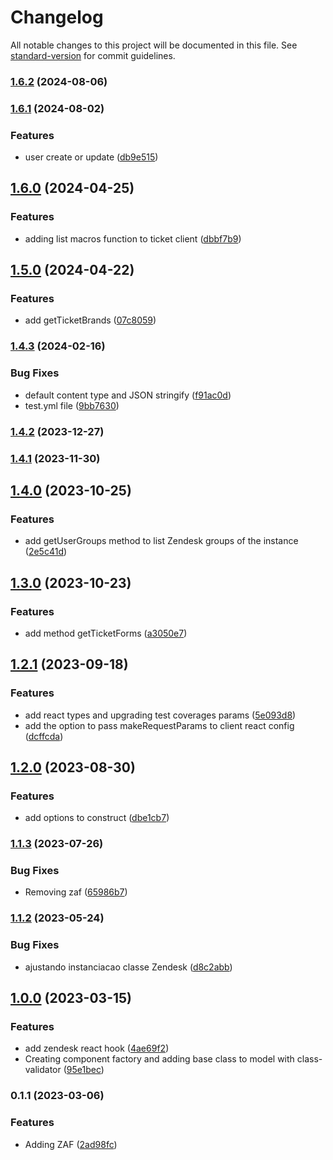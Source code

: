# Changelog

All notable changes to this project will be documented in this file. See [standard-version](https://github.com/conventional-changelog/standard-version) for commit guidelines.

### [1.6.2](https://github.com/Coaktion/zendesk-clients-react/compare/v1.6.1...v1.6.2) (2024-08-06)

### [1.6.1](https://github.com/Coaktion/zendesk-clients-react/compare/v1.6.0...v1.6.1) (2024-08-02)


### Features

* user create or update ([db9e515](https://github.com/Coaktion/zendesk-clients-react/commit/db9e515fe482e86b5ea60339928a7a08f18031cf))

## [1.6.0](https://github.com/Coaktion/zendesk-clients-react/compare/v1.5.0...v1.6.0) (2024-04-25)


### Features

* adding list macros function to ticket client ([dbbf7b9](https://github.com/Coaktion/zendesk-clients-react/commit/dbbf7b9708c12a4b353c092b0743e4e1ba8f7bd5))

## [1.5.0](https://github.com/Coaktion/zendesk-clients-react/compare/v1.4.3...v1.5.0) (2024-04-22)


### Features

* add getTicketBrands ([07c8059](https://github.com/Coaktion/zendesk-clients-react/commit/07c8059c836d4da50052a54eef0d5b469bd6c007))

### [1.4.3](https://github.com/Coaktion/zendesk-clients-react/compare/v1.4.2...v1.4.3) (2024-02-16)


### Bug Fixes

* default content type and JSON stringify ([f91ac0d](https://github.com/Coaktion/zendesk-clients-react/commit/f91ac0d508b129312c976007f40266c2af9d44a0))
* test.yml file ([9bb7630](https://github.com/Coaktion/zendesk-clients-react/commit/9bb763093be47440b905ddff9064b8295f7003ef))

### [1.4.2](https://github.com/Coaktion/zendesk-clients-react/compare/v1.4.1...v1.4.2) (2023-12-27)

### [1.4.1](https://github.com/Coaktion/zendesk-clients-react/compare/v1.4.0...v1.4.1) (2023-11-30)

## [1.4.0](https://github.com/Coaktion/zendesk-clients-react/compare/v1.3.0...v1.4.0) (2023-10-25)


### Features

* add getUserGroups method to list Zendesk groups of the instance ([2e5c41d](https://github.com/Coaktion/zendesk-clients-react/commit/2e5c41d9ef57738e10a5aa7988aa66a3262e5f6f))

## [1.3.0](https://github.com/Coaktion/zendesk-clients-react/compare/v1.2.1...v1.3.0) (2023-10-23)


### Features

* add method getTicketForms ([a3050e7](https://github.com/Coaktion/zendesk-clients-react/commit/a3050e7e876883169d8b4c70c0b421491bdb8a61))

## [1.2.1](https://github.com/Coaktion/zendesk-clients-react/compare/v1.2.0...v1.3.0) (2023-09-18)


### Features

* add react types and upgrading test coverages params ([5e093d8](https://github.com/Coaktion/zendesk-clients-react/commit/5e093d802fe8d216c5cc4e23ce3453658a6bff7a))
* add the option to pass makeRequestParams to client react config ([dcffcda](https://github.com/Coaktion/zendesk-clients-react/commit/dcffcda17055f5a300a6c002ace195138702c2ab))

## [1.2.0](https://github.com/Coaktion/zendesk-clients-react/compare/v1.1.3...v1.2.0) (2023-08-30)


### Features

* add options to construct ([dbe1cb7](https://github.com/Coaktion/zendesk-clients-react/commit/dbe1cb7245fb63c1371a913eb55175ee8e3316c0))

### [1.1.3](https://github.com/Coaktion/zendesk-clients-react/compare/v1.1.2...v1.1.3) (2023-07-26)


### Bug Fixes

* Removing  zaf ([65986b7](https://github.com/Coaktion/zendesk-clients-react/commit/65986b7ccd0c7cc2acb81336085e06950d2a4a68))

### [1.1.2](https://github.com/Coaktion/zendesk-clients-react/compare/v1.1.1...v1.1.2) (2023-05-24)


### Bug Fixes

* ajustando instanciacao classe Zendesk ([d8c2abb](https://github.com/Coaktion/zendesk-clients-react/commit/d8c2abb5e49638cc171ecea1c946c4c2a5910919))

## [1.0.0](https://github.com/Coaktion/zendesk-clients-react/compare/v0.1.1...v1.0.0) (2023-03-15)

### Features

- add zendesk react hook ([4ae69f2](https://github.com/Coaktion/zendesk-clients-react/commit/4ae69f2ea149f4d5fc83408aa10e51c3df52ea8b))
- Creating component factory and adding base class to model with class-validator ([95e1bec](https://github.com/Coaktion/zendesk-clients-react/commit/95e1becf4abbf0b866db8088037448a3c27892f6))

### 0.1.1 (2023-03-06)

### Features

- Adding ZAF ([2ad98fc](https://github.com/Coaktion/zendesk-clients-react/commit/2ad98fc820b5af741b5801a74e38214783239be5))
